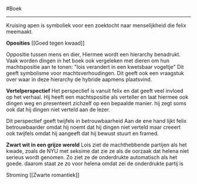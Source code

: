 #Boek
****
Kruising apen is symboliek
voor een zoektocht naar menselijkheid die felix meemaakt.


**Oposities**
[[Goed tegen kwaad]]

Oppositie tussen mens en dier,
	Hiermee wordt een hierarchy benadrukt. Vaak worden dingen in het boek ook vergeleken met dieren om hun machtspositie aan te tonen: "lois verandert in een kwetsbaar vogeltje" Dit geeft symbolisme voor machtsverhoudingen.
	Dit geeft ook een vraagstuk over waar in deze hierarchy de hybride aapmens plaatsvind.


**Vertelperspectief**
Het perspectief is vanuit felix en dat geeft veel invloed op het verhaal.
Hij heeft een machtspositie als verteller en laat hiermee ook dingen weg en presenteert zichzelf op een bepaalde manier. hij zegt soms ook dat hij dingen niet verteld aan de lezer.

Dit perspectief geeft twijfels in betrouwbaarheid
	Aan de ene hand lijkt felix betrouwbaarder omdat hij noemt dat hij dingen niet verteld maar creeert ook twijfels omdat hij aangeeft dat hij bewust stuurt en framed.



**Zwart wit in een grijze wereld**
Lois ziet de machthebbende partijen als het kwade, zoals de NYU met seksime dat zie ze als de oorzaak dat helena niet serieus wordt genomen. Zo ziet ze de onderdrukte automatisch als het goede. daarom staat ze zo voor helena omdat zei de onderdrukte partij is 


Stroming
[[Zwarte romantiek]]